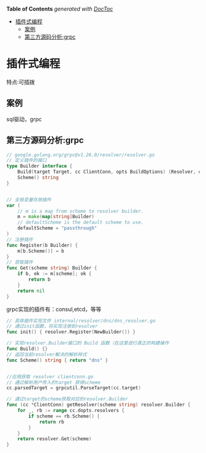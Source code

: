 <!-- START doctoc generated TOC please keep comment here to allow auto update -->
<!-- DON'T EDIT THIS SECTION, INSTEAD RE-RUN doctoc TO UPDATE -->
**Table of Contents**  *generated with [DocToc](https://github.com/thlorenz/doctoc)*

- [插件式编程](#%E6%8F%92%E4%BB%B6%E5%BC%8F%E7%BC%96%E7%A8%8B)
  - [案例](#%E6%A1%88%E4%BE%8B)
  - [第三方源码分析:grpc](#%E7%AC%AC%E4%B8%89%E6%96%B9%E6%BA%90%E7%A0%81%E5%88%86%E6%9E%90grpc)

<!-- END doctoc generated TOC please keep comment here to allow auto update -->

# 插件式编程
特点:可插拨
## 案例
sql驱动，grpc

## 第三方源码分析:grpc

```go
// google.golang.org/grpc@v1.26.0/resolver/resolver.go
// 定义插件的接口
type Builder interface {
    Build(target Target, cc ClientConn, opts BuildOptions) (Resolver, error)
    Scheme() string
}


// 全局变量存放插件
var (
    // m is a map from scheme to resolver builder.
    m = make(map[string]Builder)
    // defaultScheme is the default scheme to use.
    defaultScheme = "passthrough"
)
// 注册插件
func Register(b Builder) {
    m[b.Scheme()] = b
}
// 获取插件
func Get(scheme string) Builder {
    if b, ok := m[scheme]; ok {
        return b
    }
    return nil
}
```
grpc实现的插件有：consul,etcd，等等
```go
// 具体插件实现文件 internal/resolver/dns/dns_resolver.go
// 通过init函数，将实现注册到resolver
func init() { resolver.Register(NewBuilder()) }

// 实现resolver.Builder接口的 Build 函数（在这里进行真正的构建操作
func Build() {}
// 返回当前resolver解决的解析样式
func Scheme() string { return "dns" }


//应用获取 resolver clientconn.go
// 通过解析用户传入的target 获得scheme
cc.parsedTarget = grpcutil.ParseTarget(cc.target)

// 通过target的scheme获取对应的resolver.Builder
func (cc *ClientConn) getResolver(scheme string) resolver.Builder {
    for _, rb := range cc.dopts.resolvers {
        if scheme == rb.Scheme() {
            return rb
        }
    }
    return resolver.Get(scheme)
}
```




